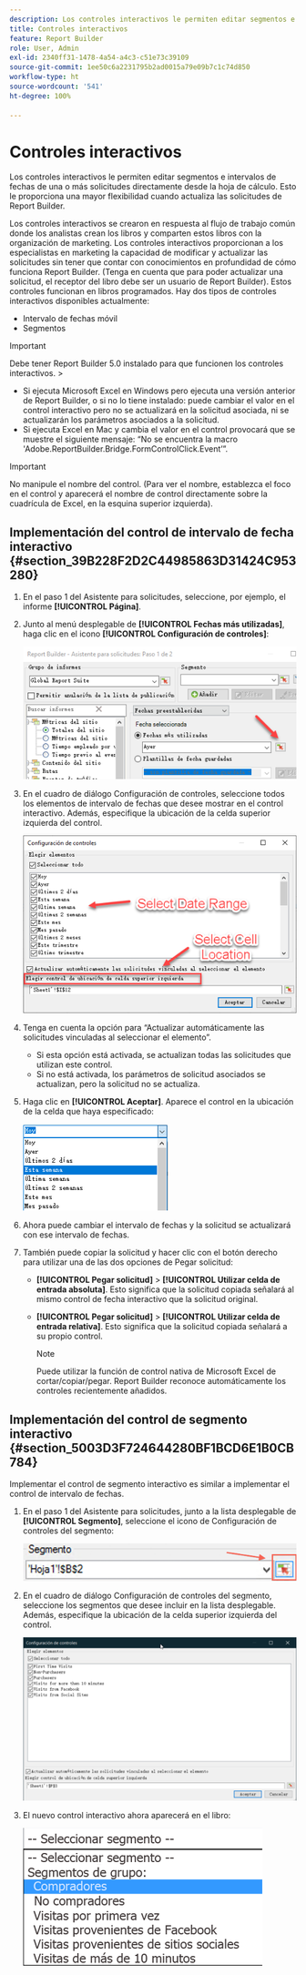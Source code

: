 ```yaml
---
description: Los controles interactivos le permiten editar segmentos e intervalos de fechas de una o más solicitudes directamente desde la hoja de cálculo. Esto le proporciona una mayor flexibilidad cuando actualiza las solicitudes de Report Builder.
title: Controles interactivos
feature: Report Builder
role: User, Admin
exl-id: 2340ff31-1478-4a54-a4c3-c51e73c39109
source-git-commit: 1ee50c6a2231795b2ad0015a79e09b7c1c74d850
workflow-type: ht
source-wordcount: '541'
ht-degree: 100%

---
```


# Controles interactivos

Los controles interactivos le permiten editar segmentos e intervalos de fechas de una o más solicitudes directamente desde la hoja de cálculo. Esto le proporciona una mayor flexibilidad cuando actualiza las solicitudes de Report Builder.

Los controles interactivos se crearon en respuesta al flujo de trabajo común donde los analistas crean los libros y comparten estos libros con la organización de marketing. Los controles interactivos proporcionan a los especialistas en marketing la capacidad de modificar y actualizar las solicitudes sin tener que contar con conocimientos en profundidad de cómo funciona Report Builder. (Tenga en cuenta que para poder actualizar una solicitud, el receptor del libro debe ser un usuario de Report Builder). Estos controles funcionan en libros programados. Hay dos tipos de controles interactivos disponibles actualmente:

* Intervalo de fechas móvil
* Segmentos

>[!IMPORTANT]
>
>Debe tener Report Builder 5.0 instalado para que funcionen los controles interactivos. >
>* Si ejecuta Microsoft Excel en Windows pero ejecuta una versión anterior de Report Builder, o si no lo tiene instalado: puede cambiar el valor en el control interactivo pero no se actualizará en la solicitud asociada, ni se actualizarán los parámetros asociados a la solicitud.
>* Si ejecuta Excel en Mac y cambia el valor en el control provocará que se muestre el siguiente mensaje: “No se encuentra la macro &#39;Adobe.ReportBuilder.Bridge.FormControlClick.Event’”.
>


>[!IMPORTANT]
>
>No manipule el nombre del control. (Para ver el nombre, establezca el foco en el control y aparecerá el nombre de control directamente sobre la cuadrícula de Excel, en la esquina superior izquierda).

## Implementación del control de intervalo de fecha interactivo {#section_39B228F2D2C44985863D31424C953280}

1. En el paso 1 del Asistente para solicitudes, seleccione, por ejemplo, el informe **[!UICONTROL Página]**.
1. Junto al menú desplegable de **[!UICONTROL Fechas más utilizadas]**, haga clic en el icono **[!UICONTROL Configuración de controles]**:

   ![](assets/date_range_control.png)

1. En el cuadro de diálogo Configuración de controles, seleccione todos los elementos de intervalo de fechas que desee mostrar en el control interactivo. Además, especifique la ubicación de la celda superior izquierda del control.

   ![](assets/control_settings.png)

1. Tenga en cuenta la opción para “Actualizar automáticamente las solicitudes vinculadas al seleccionar el elemento”.

   * Si esta opción está activada, se actualizan todas las solicitudes que utilizan este control.
   * Si no está activada, los parámetros de solicitud asociados se actualizan, pero la solicitud no se actualiza.

1. Haga clic en **[!UICONTROL Aceptar]**. Aparece el control en la ubicación de la celda que haya especificado:

   ![](assets/date_range_control_interactive.png)

1. Ahora puede cambiar el intervalo de fechas y la solicitud se actualizará con ese intervalo de fechas.
1. También puede copiar la solicitud y hacer clic con el botón derecho para utilizar una de las dos opciones de Pegar solicitud:

   * **[!UICONTROL Pegar solicitud]** > **[!UICONTROL Utilizar celda de entrada absoluta]**. Esto significa que la solicitud copiada señalará al mismo control de fecha interactivo que la solicitud original.

   * **[!UICONTROL Pegar solicitud]** > **[!UICONTROL Utilizar celda de entrada relativa]**. Esto significa que la solicitud copiada señalará a su propio control.

      >[!NOTE]
      >
      >Puede utilizar la función de control nativa de Microsoft Excel de cortar/copiar/pegar. Report Builder reconoce automáticamente los controles recientemente añadidos.

## Implementación del control de segmento interactivo {#section_5003D3F724644280BF1BCD6E1B0CB784}

Implementar el control de segmento interactivo es similar a implementar el control de intervalo de fechas.

1. En el paso 1 del Asistente para solicitudes, junto a la lista desplegable de **[!UICONTROL Segmento]**, seleccione el icono de Configuración de controles del segmento:

   ![](assets/segment_interactive_1.png)

1. En el cuadro de diálogo Configuración de controles del segmento, seleccione los segmentos que desee incluir en la lista desplegable. Además, especifique la ubicación de la celda superior izquierda del control.

   ![](assets/segment_drop_down_properties.png)

1. El nuevo control interactivo ahora aparecerá en el libro:

   ![](assets/segment_interactive_3.png)
